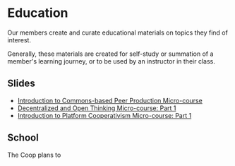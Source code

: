 # Education

Our members create and curate educational materials on topics they find of interest.

Generally, these materials are created for self-study or summation of a member's learning journey, or to be used by an instructor in their class.


## Slides

-   [Introduction to Commons-based Peer Production Micro-course](https://speakerdeck.com/ledgerback/introduction-to-commons-based-peer-production-mini-course)
-   [Decentralized and Open Thinking Micro-course: Part 1](https://speakerdeck.com/ledgerback/decentralized-and-open-thinking-part-1)
-   [Introduction to Platform Cooperativism Micro-course: Part 1](https://speakerdeck.com/ledgerback/introduction-to-platform-cooperativism-mini-course)

## School

The Coop plans to 